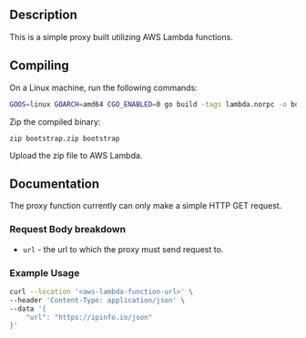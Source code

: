 ## Description
This is a simple proxy built utilizing AWS Lambda functions.

## Compiling
On a Linux machine, run the following commands:
```sh
GOOS=linux GOARCH=amd64 CGO_ENABLED=0 go build -tags lambda.norpc -o bootstrap *.go
```
Zip the compiled binary:
```
zip bootstrap.zip bootstrap
```
Upload the zip file to AWS Lambda.

## Documentation
The proxy function currently can only make a simple HTTP GET request.

### Request Body breakdown
- `url` - the url to which the proxy must send request to.


### Example Usage

```sh
curl --location '<aws-lambda-function-url>' \
--header 'Content-Type: application/json' \
--data '{
    "url": "https://ipinfo.io/json"
}'
```
